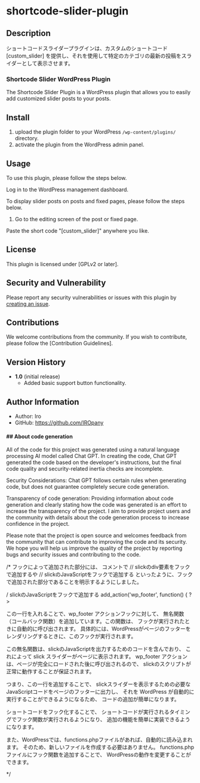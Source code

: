 # shortcode-slider-plugin
## Description

ショートコードスライダープラグインは、カスタムのショートコード [custom_slider] を提供し、それを使用して特定のカテゴリの最新の投稿をスライダーとして表示させます。

### Shortcode Slider WordPress Plugin

The Shortcode Slider Plugin is a WordPress plugin that allows you to easily add customized slider posts to your posts.

## Install

1. upload the plugin folder to your WordPress `/wp-content/plugins/` directory.
2. activate the plugin from the WordPress admin panel.

## Usage

To use this plugin, please follow the steps below.

Log in to the WordPress management dashboard.

To display slider posts on posts and fixed pages, please follow the steps below.

1. Go to the editing screen of the post or fixed page.

Paste the short code "[custom_slider]" anywhere you like.

## License

This plugin is licensed under [GPLv2 or later].

## Security and Vulnerability

Please report any security vulnerabilities or issues with this plugin by [creating an issue](https://github.com/IROpany/support_button/issues).

## Contributions

We welcome contributions from the community. If you wish to contribute, please follow the [Contribution Guidelines].

## Version History

- **1.0** (initial release)
  - Added basic support button functionality.

## Author Information

- Author: Iro
- GitHub: 
https://github.com/IROpany

#### ## About code generation

All of the code for this project was generated using a natural language processing AI model called Chat GPT. In creating the code, Chat GPT generated the code based on the developer's instructions, but the final code quality and security-related inertia checks are incomplete.

Security Considerations: Chat GPT follows certain rules when generating code, but does not guarantee completely secure code generation.

Transparency of code generation: Providing information about code generation and clearly stating how the code was generated is an effort to increase the transparency of the project. I aim to provide project users and the community with details about the code generation process to increase confidence in the project.

Please note that the project is open source and welcomes feedback from the community that can contribute to improving the code and its security. We hope you will help us improve the quality of the project by reporting bugs and security issues and contributing to the code.




/*
フックによって追加された部分には、
コメントで
// slickのdiv要素をフックで追加するや
// slickのJavaScriptをフックで追加する
といったように、フックで追加された部分であることを明示するようにしました。


/ slickのJavaScriptをフックで追加する
    add_action('wp_footer', function() { ?>

この一行を入れることで、wp_footer アクションフックに対して、
無名関数（コールバック関数）を追加しています。この関数は、
フックが実行されたときに自動的に呼び出されます。
具体的には、WordPressがページのフッターをレンダリングするときに、このフックが実行されます。

この無名関数は、slickのJavaScriptを出力するためのコードを含んでおり、
これによって slick スライダーがページに表示されます。
wp_footer アクションは、ページが完全にロードされた後に呼び出されるので、
slickのスクリプトが正常に動作することが保証されます。

つまり、この一行を追加することで、
slickスライダーを表示するための必要なJavaScriptコードをページのフッターに出力し、
それを WordPress が自動的に実行することができるようになるため、
コードの追加が簡単になります。

ショートコードをフック化することで、
ショートコードが実行されるタイミングでフック関数が実行されるようになり、
追加の機能を簡単に実装できるようになります。

また、WordPressでは、functions.phpファイルがあれば、自動的に読み込まれます。
そのため、新しいファイルを作成する必要はありません。
functions.phpファイルにフック関数を追加することで、
WordPressの動作を変更することができます。

*/

